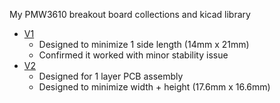 My PMW3610 breakout board collections and kicad library

- [V1](kicad_projects/PMW3610-breakout-v1/Readme.md)
  - Designed to minimize 1 side length (14mm x 21mm)
  - Confirmed it worked with minor stability issue
- [V2](kicad_projects/PMW3610-breakout-v2/Readme.md)
  - Designed for 1 layer PCB assembly
  - Designed to minimize width + height (17.6mm x 16.6mm)
